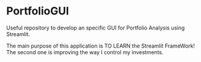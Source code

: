 # PortfolioGUI
Useful repository to develop an specific GUI for Portfolio Analysis using Streamlit.

The main purpose of this application is TO LEARN the Streamlit FrameWork! The second one is improving the way I control my investments.
